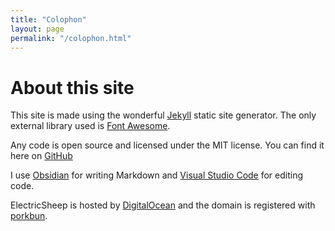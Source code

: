 ```yaml
---
title: "Colophon"
layout: page
permalink: "/colophon.html"
---
```


# <i class="fa-solid fa-file"></i> About this site

This site is made using the wonderful [Jekyll](https://jekyllrb.com) static site generator. The only external library used is [Font Awesome](https://fontawesome.com).

Any code is open source and licensed under the MIT license. You can find it here on <i class="fa-brands fa-github"></i> [GitHub](https://github.com/ricsheep/electricsheep)

I use [Obsidian](https://obsidian.md) for writing Markdown and [Visual Studio Code](https://code.visualstudio.com) for editing code.

ElectricSheep is hosted by <i class="fa-brands fa-digital-ocean"></i> [DigitalOcean](https://www.digitalocean.com) and the domain is registered with [porkbun](https://porkbun.com).
